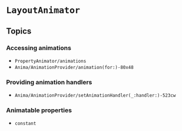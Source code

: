 # ``LayoutAnimator``

## Topics

### Accessing animations

- ``PropertyAnimator/animations``
- ``Anima/AnimationProvider/animation(for:)-80x48``

### Providing animation handlers

- ``Anima/AnimationProvider/setAnimationHandler(_:handler:)-523cw``

### Animatable properties

- ``constant``
